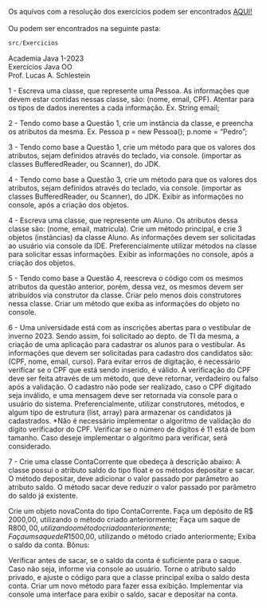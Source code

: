 Os aquivos com a resolução dos exercícios podem ser encontrados <a href="https://github.com/fabianojunior139/Academia-Java-Atos/tree/main/Back-end/Exercicio%201%20-%20Primeiros%20contatos%20com%20POO/Exercicio1_POO/src/Exercicios">AQUI!</a>
<br><br>
Ou podem ser encontrados na seguinte pasta: 

```ts
src/Exercicios 
```

Academia Java 1-2023 <br>
Exercícios Java OO <br>
Prof. Lucas A. Schlestein <br>

1 - Escreva uma classe, que represente uma Pessoa. As informações que devem estar contidas nessas classe, são: (nome, email, CPF). Atentar para os tipos de dados inerentes a cada informação. Ex. String email;


2 - Tendo como base a Questão 1, crie um instância da classe, e preencha os atributos da mesma. Ex. Pessoa p = new Pessoa(); p.nome = “Pedro”;


3 - Tendo como base a Questão 1, crie um método para que os valores dos atributos, sejam definidos através do teclado, via console. (importar as classes BufferedReader, ou Scanner), do JDK.


4 - Tendo como base a Questão 3, crie um método para que os valores dos atributos, sejam definidos através do teclado, via console. (importar as classes BufferedReader, ou Scanner), do JDK. Exibir as informações no console, após a criação dos objetos.


4 - Escreva uma classe, que represente um Aluno. Os atributos dessa classe são: (nome, email, matrícula). Crie um método principal, e crie 3 objetos (instâncias) da classe Aluno. As informações devem ser solicitadas ao usuário via console da IDE. Preferencialmente utilizar métodos na classe para solicitar essas informações. Exibir as informações no console, após a criação dos objetos.


5 - Tendo como base a Questão 4, reescreva o código com os mesmos atributos da questão anterior, porém, dessa vez, os mesmos devem ser atribuídos via construtor da classe. Criar pelo menos dois construtores nessa classe. Criar um método que exiba as informações do objeto no console.


6 - Uma universidade está com as inscrições abertas para o vestibular de inverno 2023. Sendo assim, foi solicitado ao depto. de TI da mesma, a criação de uma aplicação para cadastrar os alunos para o vestibular. As informações que devem ser solicitadas para cadastro dos candidatos são: (CPF, nome, email, curso). Para evitar erros de digitação, é necessário verificar se o CPF que está sendo inserido, é válido. A verificação do CPF deve ser feita através de um método, que deve retornar, verdadeiro ou falso após a validação. O cadastro não pode ser realizado, caso o CPF digitado seja inválido, e uma mensagem deve ser retornada via console para o usuário do sistema.
Preferencialmente, utilizar construtores, métodos, e algum tipo de estrutura (list, array) para armazenar os candidatos já cadastrados.
*Não é necessário implementar o algoritmo de validação do dígito verificador do CPF. Verificar se o número de dígitos é 11 está de bom tamanho. Caso deseje implementar o algoritmo para verificar, será considerado.


7 - Crie uma classe ContaCorrente que obedeça à descrição abaixo: A classe possui o atributo saldo do tipo float e os métodos depositar e sacar. O método depositar, deve adicionar o valor passado por parâmetro ao atributo saldo. O método sacar deve reduzir o valor passado por parâmetro do saldo já existente.

Crie um objeto novaConta do tipo ContaCorrente.
Faça um depósito de R$ 2000,00, utilizando o método criado anteriormente;
Faça um saque de R$800,00, utilizando o método criado anteriormente;
Faça um saque de R$1500,00, utilizando o método criado anteriormente;
Exiba o saldo da conta.
Bônus:

Verificar antes de sacar, se o saldo da conta é suficiente para o saque. Caso não seja, informe via console ao usuário.
Torne o atributo saldo privado, e ajuste o código para que a classe principal exiba o saldo desta conta. Criar um novo método para fazer essa exibição.
Implementar via console uma interface para exibir o saldo, sacar e depositar na conta.
